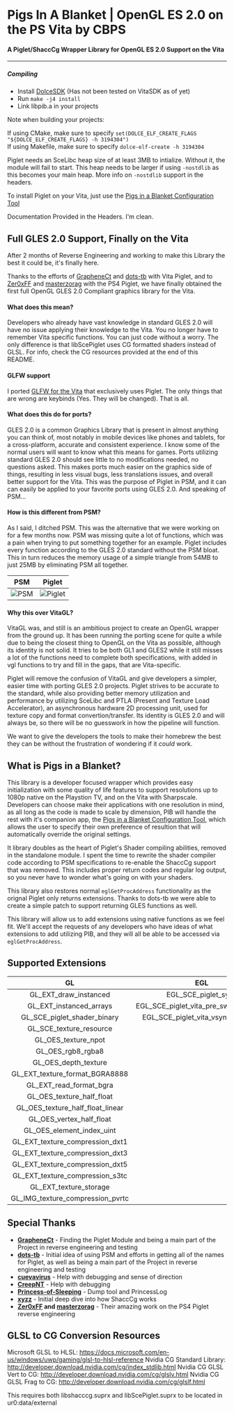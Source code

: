 # Pigs In A Blanket | OpenGL ES 2.0 on the PS Vita by CBPS
#### A Piglet/ShaccCg Wrapper Library for OpenGL ES 2.0 Support on the Vita
---
##### Compiling
- Install [DolceSDK](https://github.com/DolceSDK/doc) (Has not been tested on VitaSDK as of yet)
- Run ```make -j4 install```
- Link libpib.a in your projects

Note when building your projects:

If using CMake, make sure to specify ```set(DOLCE_ELF_CREATE_FLAGS "${DOLCE_ELF_CREATE_FLAGS} -h 3194304")```<br>If using Makefile, make sure to specify ```dolce-elf-create -h 3194304```

Piglet needs an SceLibc heap size of at least 3MB to intialize. Without it, the module will fail to start. This heap needs to be larger if using ```-nostdlib``` as this becomes your main heap. More info on ```-nostdlib``` support in the headers.

To install Piglet on your Vita, just use the [Pigs in a Blanket Configuration Tool](https://github.com/SonicMastr/PIB-Configuration-Tool)

Documentation Provided in the Headers. I'm clean.

## Full GLES 2.0 Support, Finally on the Vita
After 2 months of Reverse Engineering and working to make this Library the best it could be, it's finally here.

Thanks to the efforts of [GrapheneCt](https://github.com/GrapheneCt) and [dots-tb](https://github.com/dots-tb) with Vita Piglet, and to [Zer0xFF](https://github.com/Zer0xFF) and [masterzorag](https://github.com/masterzorag) with the PS4 Piglet, we have finally obtained the first full OpenGL GLES 2.0 Compliant graphics library for the Vita.

#### What does this mean? 
Developers who already have vast knowledge in standard GLES 2.0 will have no issue applying their knowledge to the Vita. You no longer have to remember Vita specific functions. You can just code without a worry. The only difference is that libScePiglet uses CG formatted shaders instead of GLSL. For info, check the CG resources provided at the end of this README.

#### GLFW support
I ported [GLFW for the Vita](https://github.com/SonicMastr/glfw-vita) that exclusively uses Piglet. The only things that are wrong are keybinds (Yes. They will be changed). That is all.

#### What does this do for ports?
GLES 2.0 is a common Graphics Library that is present in almost anything you can think of, most notably in mobile devices like phones and tablets, for a cross-platform, accurate and consistent experience. I know some of the normal users will want to know what this means for games. Ports utilizing standard GLES 2.0 should see little to no modifications needed, no questions asked. This makes ports much easier on the graphics side of things, resulting in less visual bugs, less translations issues, and overall better support for the Vita. This was the purpose of Piglet in PSM, and it can can easily be applied to your favorite ports using GLES 2.0. And speaking of PSM... 

#### How is this different from PSM?
As I said, I ditched PSM. This was the alternative that we were working on for a few months now. PSM was missing quite a lot of functions, which was a pain when trying to put something together for an example. Piglet includes every function according to the GLES 2.0 standard without the PSM bloat. This in turn reduces the memory usage of a simple triangle from 54MB to just 25MB by eliminating PSM all together.

|PSM|Piglet|
|:-:|:-:|
|![PSM](https://cdn.discordapp.com/attachments/692425410142666764/771560532528463892/unknown.png)|![Piglet](https://cdn.discordapp.com/attachments/692425410142666764/771563777321074708/unknown.png)|

#### Why this over VitaGL?
VitaGL was, and still is an ambitious project to create an OpenGL wrapper from the ground up. It has been running the porting scene for quite a while due to being the closest thing to OpenGL on the Vita as possible, although its identity is not solid. It tries to be both GL1 and GLES2 while it still misses a lot of the functions need to complete both specifications, with added in vgl functions to try and fill in the gaps, that are Vita-specific.

Piglet will remove the confusion of VitaGL and give developers a simpler, easier time with porting GLES 2.0 projects. Piglet strives to be accurate to the standard, while also providing better memory utilization and performance by utilizing SceLibc and PTLA (Present and Texture Load Accelerator), an asynchronous hardware 2D processing unit, used for texture copy and format convertion/transfer. Its identity is GLES 2.0 and will always be, so there will be no guesswork in how the pipeline will function.

We want to give the developers the tools to make their homebrew the best they can be without the frustration of wondering if it *could* work.

## What is Pigs in a Blanket?
This library is a developer focused wrapper which provides easy initialization with some quality of life features to support resolutions up to 1080p native on the Playstion TV, and on the Vita with Sharpscale. Developers can choose make their applications with one resolution in mind, as all long as the code is made to scale by dimension, PIB will handle the rest with it's companion app, the [Pigs in a Blanket Configuration Tool](https://github.com/SonicMastr/PIB-Configuration-Tool), which allows the user to specify their own preference of resultion that will automatically override the original settings. 

It library doubles as the heart of Piglet's Shader compiling abilities, removed in the standalone module. I spent the time to rewrite the shader compiler code according to PSM specifications to re-enable the ShaccCg support that was removed. This includes proper return codes and regular log output, so you never have to wonder what's going on with your shaders.

This library also restores normal `eglGetProcAddress` functionality as the orignal Piglet only returns extensions. Thanks to dots-tb we were able to create a simple patch to support returning GLES functions as well.

This library will allow us to add extensions using native functions as we feel fit. We'll accept the requests of any developers who have ideas of what extensions to add utilizing PIB, and they will all be able to be accessed via `eglGetProcAddress`.

## Supported Extensions
|GL|EGL|
|:-:|:-:|
|GL_EXT_draw_instanced|EGL_SCE_piglet_sync|
|GL_EXT_instanced_arrays|EGL_SCE_piglet_vita_pre_swap_callback|
|GL_SCE_piglet_shader_binary|EGL_SCE_piglet_vita_vsync_callback|
|GL_SCE_texture_resource|
|GL_OES_texture_npot|
|GL_OES_rgb8_rgba8|
|GL_OES_depth_texture|
|GL_EXT_texture_format_BGRA8888|
|GL_EXT_read_format_bgra|
|GL_OES_texture_half_float|
|GL_OES_texture_half_float_linear|
|GL_OES_vertex_half_float|
|GL_OES_element_index_uint|
|GL_EXT_texture_compression_dxt1|
|GL_EXT_texture_compression_dxt3|
|GL_EXT_texture_compression_dxt5|
|GL_EXT_texture_compression_s3tc|
|GL_EXT_texture_storage|
|GL_IMG_texture_compression_pvrtc|

## Special Thanks
- **[GrapheneCt](https://github.com/GrapheneCt)** - Finding the Piglet Module and being a main part of the Project in reverse engineering and testing
- **[dots-tb](https://github.com/dots-tb)** - Initial idea of using PSM and efforts in getting all of the names for Piglet, as well as being a main part of the Project in reverse engineering and testing
- **[cuevavirus](https://github.com/cuevavirus)** - Help with debugging and sense of direction
- **[CreepNT](https://github.com/CreepNT)** - Help with debugging
- **[Princess-of-Sleeping](https://github.com/Princess-of-Sleeping)** - Dump tool and PrincessLog
- **[xyzz](https://github.com/xyzz)** - Initial deep dive into how ShaccCg works
- **[Zer0xFF](https://github.com/Zer0xFF) and [masterzorag](https://github.com/masterzorag)** - Their amazing work on the PS4 Piglet reverse engineering

## GLSL to CG Conversion Resources
Microsoft GLSL to HLSL: https://docs.microsoft.com/en-us/windows/uwp/gaming/glsl-to-hlsl-reference
Nvidia CG Standard Library: http://developer.download.nvidia.com/cg/index_stdlib.html
Nvidia CG GLSL Vert to CG: http://developer.download.nvidia.com/cg/glslv.html
Nvidia CG GLSL Frag to CG: http://developer.download.nvidia.com/cg/glslf.html

This requires both libshacccg.suprx and libScePiglet.suprx to be located in ur0:data/external
